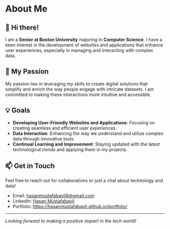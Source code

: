 # About Me

## 👋 Hi there!

I am a **Senior at Boston University** majoring in **Computer Science**. I have a keen interest in the development of websites and applications that enhance user experiences, especially in managing and interacting with complex data.

## 🚀 My Passion

My passion lies in leveraging my skills to create digital solutions that simplify and enrich the way people engage with intricate datasets. I am committed to making these interactions more intuitive and accessible.

## 💡 Goals

- **Developing User-Friendly Websites and Applications**: Focusing on creating seamless and efficient user experiences.
- **Data Interaction**: Enhancing the way we understand and utilize complex data through innovative tools.
- **Continual Learning and Improvement**: Staying updated with the latest technological trends and applying them in my projects.

## 📫 Get in Touch

Feel free to reach out for collaborations or just a chat about technology and data!

- Email: [hasanmustafabayli8@gmail.com](mailto:hasanmustafabayli8@gmail.com)
- LinkedIn: [Hasan Mustafabayli](https://www.linkedin.com/in/hasan-mustafabayli-32320918a/)
- Portfolio: https://hasanmustafabayli.github.io/portfolio/

---

*Looking forward to making a positive impact in the tech world!*
